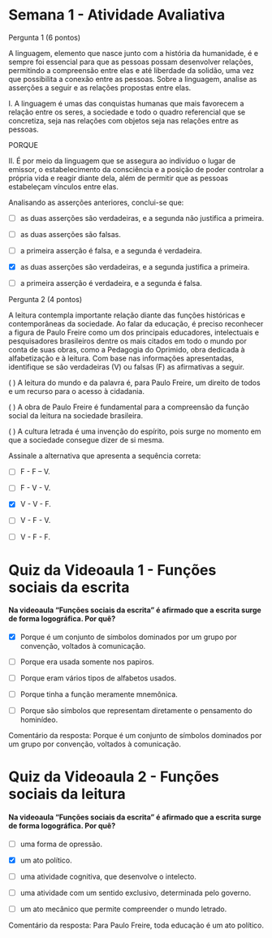 # Semana 1 - Atividade Avaliativa

Pergunta 1  (6 pontos)

A linguagem, elemento que nasce junto com a história da humanidade, é e sempre foi essencial para que as pessoas possam desenvolver relações, permitindo a compreensão entre elas e até liberdade da solidão, uma vez que possibilita a conexão entre as pessoas. 
Sobre a linguagem, analise as asserções a seguir e as relações propostas entre elas.

I. A linguagem é umas das conquistas humanas que mais favorecem a relação entre os seres, a sociedade e todo o quadro referencial que se concretiza, seja nas relações com objetos seja nas relações entre as pessoas.

PORQUE

II. É por meio da linguagem que se assegura ao indivíduo o lugar de emissor, o estabelecimento da consciência e a posição de poder controlar a própria vida e reagir diante dela, além de permitir que as pessoas estabeleçam vínculos entre elas.


Analisando as asserções anteriores, conclui-se que:

- [ ] as duas asserções são verdadeiras, e a segunda não justifica a primeira.

- [ ] as duas asserções são falsas.

- [ ] a primeira asserção é falsa, e a segunda é verdadeira.

- [x] as duas asserções são verdadeiras, e a segunda justifica a primeira.

- [ ] a primeira asserção é verdadeira, e a segunda é falsa.


Pergunta 2 (4 pontos)

A leitura contempla importante relação diante das funções históricas e contemporâneas da sociedade. Ao falar da educação, é preciso reconhecer a figura de Paulo Freire como um dos principais educadores, intelectuais e pesquisadores brasileiros dentre os mais citados em todo o mundo por conta de suas obras, como a Pedagogia do Oprimido, obra dedicada à alfabetização e à leitura.
Com base nas informações apresentadas, identifique se são verdadeiras (V) ou falsas (F) as afirmativas a seguir.
 
(   ) A leitura do mundo e da palavra é, para Paulo Freire, um direito de todos e um recurso para o acesso à cidadania.

(   ) A obra de Paulo Freire é fundamental para a compreensão da função social da leitura na sociedade brasileira.

(   ) A cultura letrada é uma invenção do espírito, pois surge no momento em que a sociedade consegue dizer de si mesma.
 
Assinale a alternativa que apresenta a sequência correta:

- [ ] F - F – V.
- [ ] F - V - V.
- [X] V - V - F.
- [ ] V - F - V.
- [ ] V - F - F.












# Quiz da Videoaula 1 - Funções sociais da escrita

#### Na videoaula “Funções sociais da escrita” é afirmado que a escrita surge de forma logográfica. Por quê?

- [x] Porque é um conjunto de símbolos dominados por um grupo por convenção, voltados à comunicação.

- [ ] Porque era usada somente nos papiros. 

- [ ] Porque eram vários tipos de alfabetos usados.

- [ ] Porque tinha a função meramente mnemônica.

- [ ] Porque são símbolos que representam diretamente o pensamento do hominídeo.  

Comentário da resposta:	Porque é um conjunto de símbolos dominados por um grupo por convenção, voltados à comunicação.

# Quiz da Videoaula 2 - Funções sociais da leitura
 
#### Na videoaula “Funções sociais da escrita” é afirmado que a escrita surge de forma logográfica. Por quê?

- [ ] uma forma de opressão.

- [x] um ato político.

- [ ] uma atividade cognitiva, que desenvolve o intelecto.  

- [ ] uma atividade com um sentido exclusivo, determinada pelo governo.

- [ ] um ato mecânico que permite compreender o mundo letrado. 

Comentário da resposta:	Para Paulo Freire, toda educação é um ato político. 
